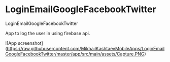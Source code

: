 # LoginEmailGoogleFacebookTwitter
LoginEmailGoogleFacebookTwitter


App to log the user in using firebase api.

![App screenshot] (https://raw.githubusercontent.com/MikhailKashtaevMobileApps/LoginEmailGoogleFacebookTwitter/master/app/src/main/assets/Capture.PNG)
